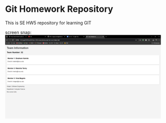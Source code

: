 # Git Homework Repository

This is SE HW5 repository for learning GIT

screen snap:
![alt text](image.png)
